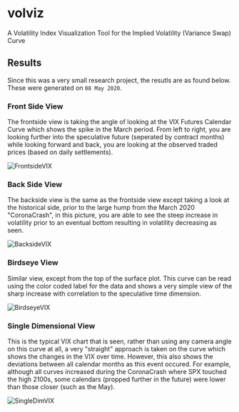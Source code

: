 # volviz
A Volatility Index Visualization Tool for the Implied Volatility (Variance Swap) Curve

## Results
Since this was a very small research project, the resutls are as found below. These were generated on ``08 May 2020``.

### Front Side View
The frontside view is taking the angle of looking at the VIX Futures Calendar Curve which shows the spike in the March period. From left to right, you are looking further into the speculative future (seperated by contract months) while looking forward and back, you are looking at the observed traded prices (based on daily settlements).

![FrontsideVIX](https://i.imgur.com/hG6k18i.png)

### Back Side View
The backside view is the same as the frontside view except taking a look at the historical side, prior to the large hump from the March 2020 "CoronaCrash", in this picture, you are able to see the steep increase in volatility prior to an eventual bottom resulting in volatility decreasing as seen.

![BacksideVIX](https://i.imgur.com/u36Oc0j.png)

### Birdseye View
Similar view, except from the top of the surface plot. This curve can be read using the color coded label for the data and shows a very simple view of the sharp increase with correlation to the speculative time dimension.

![BirdseyeVIX](https://i.imgur.com/NthQMVt.png)

### Single Dimensional View
This is the typical VIX chart that is seen, rather than using any camera angle on this curve at all, a very "straight" approach is taken on the curve which shows the changes in the VIX over time. However, this also shows the deviations between all calendar months as this event occured. For example, although all curves increased during the CoronaCrash where SPX touched the high 2100s, some calendars (propped further in the future) were lower than those closer (such as the May).

![SingleDimVIX](https://i.imgur.com/0k7V71U.png)
